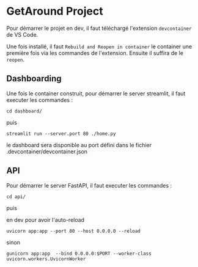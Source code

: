 # GetAround Project

Pour démarrer le projet en dev, il faut téléchargé l'extension `devcontainer` de VS Code.

Une fois installé, il faut `Rebuild and Reopen in container` le container une première fois via les commandes de l'extension. Ensuite il suffira de le `reopen`.

## Dashboarding
Une fois le container construit, pour démarrer le server streamlit, il faut executer les commandes :

``` shell
cd dashboard/
```
puis 
``` shell
streamlit run --server.port 80 ./home.py
```

le dashboard sera disponible au port défini dans le fichier .devcontainer/devcontainer.json

## API
Pour démarrer le server FastAPI, il faut executer les commandes :

``` shell
cd api/
```
puis 

en dev pour avoir l'auto-reload
``` shell
uvicorn app:app --port 80 --host 0.0.0.0 --reload
```

sinon
``` shell
gunicorn app:app  --bind 0.0.0.0:$PORT --worker-class uvicorn.workers.UvicornWorker
```

